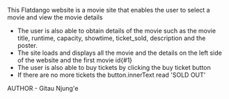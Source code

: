 This Flatdango website is a movie site that enables the user to select a movie and view the movie details
- The user is also able to obtain details of the movie such as the movie title, runtime, capacity, showtime, ticket_sold, description and the poster.
- The site loads and displays all the movie and the details on the left side of the website and the first movie id{#1}
- The user is also able to buy tickets by clicking the buy ticket button 
- If there are no more tickets the button.innerText read 'SOLD OUT'


AUTHOR - Gitau Njung'e
